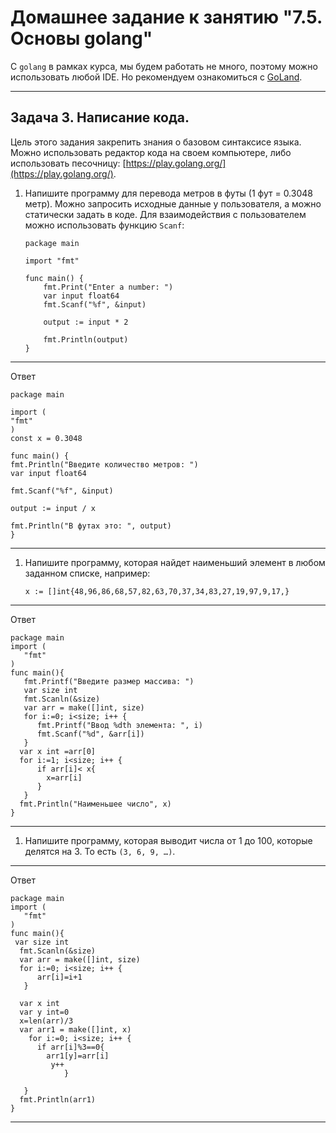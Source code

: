 # Домашнее задание к занятию "7.5. Основы golang"

С `golang` в рамках курса, мы будем работать не много, поэтому можно использовать любой IDE. 
Но рекомендуем ознакомиться с [GoLand](https://www.jetbrains.com/ru-ru/go/).  

---

## Задача 3. Написание кода. 
Цель этого задания закрепить знания о базовом синтаксисе языка. Можно использовать редактор кода 
на своем компьютере, либо использовать песочницу: [https://play.golang.org/](https://play.golang.org/).

1. Напишите программу для перевода метров в футы (1 фут = 0.3048 метр). Можно запросить исходные данные 
у пользователя, а можно статически задать в коде.
    Для взаимодействия с пользователем можно использовать функцию `Scanf`:
    ```
    package main
    
    import "fmt"
    
    func main() {
        fmt.Print("Enter a number: ")
        var input float64
        fmt.Scanf("%f", &input)
    
        output := input * 2
    
        fmt.Println(output)    
    }
    ```

---
Ответ
```
package main

import (
"fmt"
)
const x = 0.3048

func main() {
fmt.Println("Введите количество метров: ")
var input float64

fmt.Scanf("%f", &input)

output := input / x

fmt.Println("В футах это: ", output)
}

```
---

1. Напишите программу, которая найдет наименьший элемент в любом заданном списке, например:
    ```
    x := []int{48,96,86,68,57,82,63,70,37,34,83,27,19,97,9,17,}
    ```

---
Ответ
```
package main
import (
   "fmt"
)
func main(){
   fmt.Printf("Введите размер массива: ")
   var size int
   fmt.Scanln(&size)
   var arr = make([]int, size)
   for i:=0; i<size; i++ {
      fmt.Printf("Ввод %dth элемента: ", i)
      fmt.Scanf("%d", &arr[i])
   }
  var x int =arr[0]
  for i:=1; i<size; i++ {
      if arr[i]< x{
        x=arr[i]
      }
   }
  fmt.Println("Наименьшее число", x)
}
```
---


1. Напишите программу, которая выводит числа от 1 до 100, которые делятся на 3. То есть `(3, 6, 9, …)`.

---
Ответ
```
package main
import (
   "fmt"
)
func main(){
 var size int
  fmt.Scanln(&size)
  var arr = make([]int, size)
  for i:=0; i<size; i++ {
      arr[i]=i+1
   }
  
  var x int
  var y int=0
  x=len(arr)/3
  var arr1 = make([]int, x)
    for i:=0; i<size; i++ {
      if arr[i]%3==0{
        arr1[y]=arr[i]
         y++
            }
     
   }
  fmt.Println(arr1)
}
```
---




